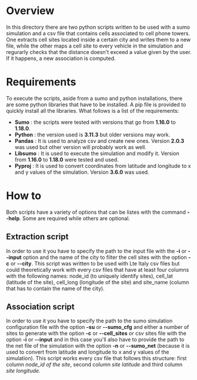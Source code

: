 # Overview
In this directory there are two python scripts written to be used with a sumo simulation and a csv file that contains cells associated to cell phone towers. 
One extracts cell sites located inside a certain city and writes them to a new file, while the other maps a cell site to every vehicle in the simulation
and regurarly checks that the distance doesn't exceed a value given by the user. If it happens, a new association is computed.

# Requirements
To execute the scripts, aside from a sumo and python installations, there are some python libraries that have to be installed. A pip file is provided to quickly
install all the libraries.
What follows is a list of the requirements:
- **Sumo** : the scripts were tested with versions that go from **1.16.0** to **1.18.0**.
- **Python** : the version used is **3.11.3** but older versions may work.
- **Pandas** : It is used to analyze csv and create new ones. Version **2.0.3** was used but other version will probably work as well.
- **Libsumo** : It is used to execute the simulation and modify it. Version from **1.16.0** to **1.18.0** were tested and used.
- **Pyproj** : It is used to convert coordinates from latitude and longitude to x and y values of the simulation. Version **3.6.0** was used.

# How to
Both scripts have a variety of options that can be listes with the command **--help**. Some are required while others are optional.

## Extraction script
In order to use it you have to specify the path to the input file with the **-i** or **--input** option and the name of the city to filter the cell sites 
with the option **-c** or **--city**. This script was written to be used with Lte Italy csv files but could theoretically work with every csv files that
have at least four columns with the following names: node_id (to uniquely identify sites), cell_lat (latitude of the site), cell_long (longitude of the site) 
and site_name (column that has to contain the name of the city).

## Association script
In order to use it you have to specify the path to the sumo simulation configuration file with the option **-su** or **--sumo_cfg** and either a number of sites
to generate with the option **-c** or **--cell_sites** or csv sites file with the option **-i** or **--input** and in this case you'll also have to provide the path
to the net file of the simulation with the option **-n** or **--sumo_net** (because it is used to convert from latitude and longitude to x and y values of the 
simulation). This script works every csv file that follows this structure: first column *node_id of the site*, second column *site latitude* and third column *site
longitude*.
